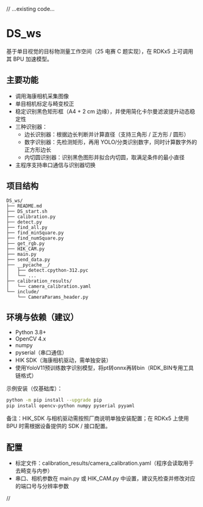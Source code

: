 // ...existing code...
# DS_ws

基于单目视觉的目标物测量工作空间（25 电赛 C 题实现），在 RDKx5 上可调用其 BPU 加速模型。

## 主要功能
- 调用海康相机采集图像
- 单目相机标定与畸变校正
- 稳定识别黑色矩形框（A4 + 2 cm 边缘），并使用简化卡尔曼滤波提升动态稳定性
- 三种识别器：
  - 边长识别器：根据边长判断并计算直径（支持三角形 / 正方形 / 圆形）
  - 数字识别器：先检测矩形，再用 YOLO/分类识别数字，同时计算数字外的正方形边长
  - 内切圆识别器：识别黑色图形并拟合内切圆，取满足条件的最小直径
- 主程序支持串口通信与识别器切换

## 项目结构

```text
DS_ws/
├── README.md
├── DS_start.sh
├── calibration.py
├── detect.py
├── find_all.py
├── find_minSquare.py
├── find_numSquare.py
├── get_rgb.py
├── HIK_CAM.py
├── main.py
├── send_data.py
├── __pycache__/
│   ├── detect.cpython-312.pyc
│   └── ...
├── calibration_results/
│   └── camera_calibration.yaml
└── include/
    └── CameraParams_header.py
```

## 环境与依赖（建议）
- Python 3.8+
- OpenCV 4.x
- numpy
- pyserial（串口通信）
- HIK SDK（海康相机驱动，需单独安装）
- 使用YoloV11预训练数字识别模型，将pt转onnx再转bin（RDK_BIN专用工具链格式）

示例安装（仅基础库）：
```bash
python -m pip install --upgrade pip
pip install opencv-python numpy pyserial pyyaml
```

备注：HIK_SDK 与相机驱动需按照厂商说明单独安装配置；在 RDKx5 上使用 BPU 时需根据设备提供的 SDK / 接口配置。

## 配置
- 标定文件：calibration_results/camera_calibration.yaml（程序会读取用于去畸变与内参）
- 串口、相机参数在 main.py 或 HIK_CAM.py 中设置，建议先检查并修改对应的端口号与分辨率参数

//